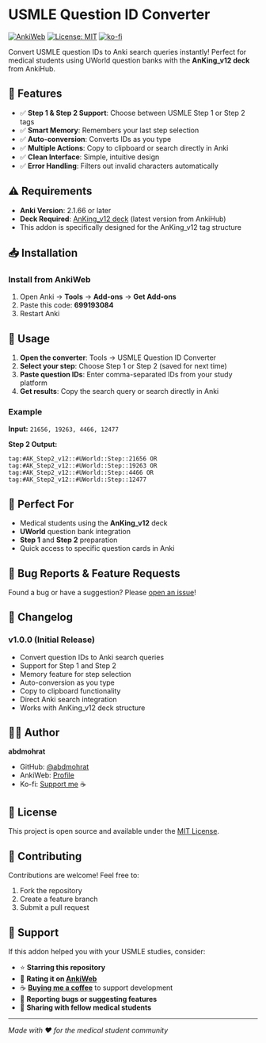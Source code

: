 # USMLE Question ID Converter

[![AnkiWeb](https://img.shields.io/badge/AnkiWeb-699193084-blue)](https://ankiweb.net/shared/info/699193084)
[![License: MIT](https://img.shields.io/badge/License-MIT-yellow.svg)](https://opensource.org/licenses/MIT)
[![ko-fi](https://ko-fi.com/img/githubbutton_sm.svg)](https://ko-fi.com/abdmohrat)

Convert USMLE question IDs to Anki search queries instantly! Perfect for medical students using UWorld question banks with the **AnKing_v12 deck** from AnkiHub.

## 🚀 Features

- ✅ **Step 1 & Step 2 Support**: Choose between USMLE Step 1 or Step 2 tags
- ✅ **Smart Memory**: Remembers your last step selection  
- ✅ **Auto-conversion**: Converts IDs as you type
- ✅ **Multiple Actions**: Copy to clipboard or search directly in Anki
- ✅ **Clean Interface**: Simple, intuitive design
- ✅ **Error Handling**: Filters out invalid characters automatically

## ⚠️ Requirements

- **Anki Version**: 2.1.66 or later
- **Deck Required**: [AnKing_v12 deck](https://www.ankihub.net/) (latest version from AnkiHub)
- This addon is specifically designed for the AnKing_v12 tag structure

## 📥 Installation

### Install from AnkiWeb
1. Open Anki → **Tools** → **Add-ons** → **Get Add-ons**
2. Paste this code: **699193084**
3. Restart Anki

## 🔧 Usage

1. **Open the converter**: Tools → USMLE Question ID Converter
2. **Select your step**: Choose Step 1 or Step 2 (saved for next time)
3. **Paste question IDs**: Enter comma-separated IDs from your study platform
4. **Get results**: Copy the search query or search directly in Anki

### Example
**Input:** `21656, 19263, 4466, 12477`

**Step 2 Output:**
```
tag:#AK_Step2_v12::#UWorld::Step::21656 OR tag:#AK_Step2_v12::#UWorld::Step::19263 OR tag:#AK_Step2_v12::#UWorld::Step::4466 OR tag:#AK_Step2_v12::#UWorld::Step::12477
```

## 🎯 Perfect For

- Medical students using the **AnKing_v12** deck
- **UWorld** question bank integration
- **Step 1** and **Step 2** preparation
- Quick access to specific question cards in Anki

## 🐛 Bug Reports & Feature Requests

Found a bug or have a suggestion? Please [open an issue](https://github.com/abdmohrat/usmle-question-id-converter/issues)!

## 📝 Changelog

### v1.0.0 (Initial Release)
- Convert question IDs to Anki search queries
- Support for Step 1 and Step 2
- Memory feature for step selection
- Auto-conversion as you type
- Copy to clipboard functionality
- Direct Anki search integration
- Works with AnKing_v12 deck structure

## 👨‍💻 Author

**abdmohrat**
- GitHub: [@abdmohrat](https://github.com/abdmohrat)
- AnkiWeb: [Profile](https://ankiweb.net/shared/by-author/699193084)
- Ko-fi: [Support me](https://ko-fi.com/abdmohrat) ☕

## 📄 License

This project is open source and available under the [MIT License](LICENSE).

## 🤝 Contributing

Contributions are welcome! Feel free to:
1. Fork the repository
2. Create a feature branch
3. Submit a pull request

## 💝 Support

If this addon helped you with your USMLE studies, consider:
- ⭐ **Starring this repository**
- 📝 **Rating it on [AnkiWeb](https://ankiweb.net/shared/info/699193084)**
- ☕ **[Buying me a coffee](https://ko-fi.com/abdmohrat)** to support development
- 🐛 **Reporting bugs or suggesting features**
- 📢 **Sharing with fellow medical students**

---

*Made with ❤️ for the medical student community*